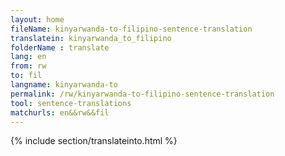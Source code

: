 ```yaml
---
layout: home
fileName: kinyarwanda-to-filipino-sentence-translation
translatein: kinyarwanda_to_filipino
folderName : translate
lang: en
from: rw
to: fil
langname: kinyarwanda-to
permalink: /rw/kinyarwanda-to-filipino-sentence-translation
tool: sentence-translations
matchurls: en&&rw&&fil
---
```

{% include section/translateinto.html %}
